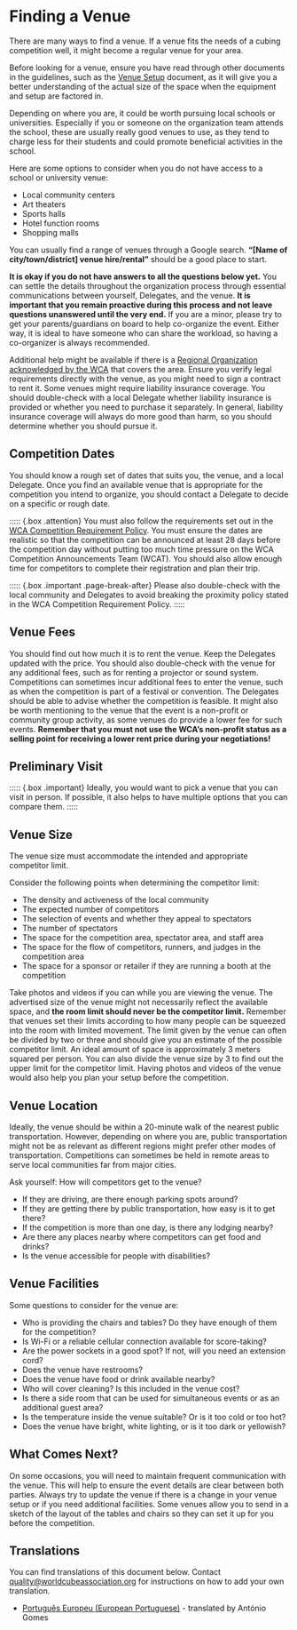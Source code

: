 # Finding a Venue

There are many ways to find a venue. If a venue fits the needs of a cubing competition well, it might become a regular venue for your area.

Before looking for a venue, ensure you have read through other documents in the guidelines, such as the [Venue Setup](wcadoc{edudoc/organizer-guidelines/venye-setup.pdf}) document, as it will give you a better understanding of the actual size of the space when the equipment and setup are factored in.

Depending on where you are, it could be worth pursuing local schools or universities. Especially if you or someone on the organization team attends the school, these are usually really good venues to use, as they tend to charge less for their students and could promote beneficial activities in the school.

Here are some options to consider when you do not have access to a school or university venue:

- Local community centers
- Art theaters
- Sports halls
- Hotel function rooms
- Shopping malls

You can usually find a range of venues through a Google search. **“[Name of city/town/district] venue hire/rental”** should be a good place to start.

**It is okay if you do not have answers to all the questions below yet.** You can settle the details throughout the organization process through essential communications between yourself, Delegates, and the venue. **It is important that you remain proactive during this process and not leave questions unanswered until the very end.** If you are a minor, please try to get your parents/guardians on board to help co-organize the event. Either way, it is ideal to have someone who can share the workload, so having a co-organizer is always recommended.

Additional help might be available if there is a [Regional Organization acknowledged by the WCA](wca{organizations}) that covers the area. Ensure you verify legal requirements directly with the venue, as you might need to sign a contract to rent it. Some venues might require liability insurance coverage. You should double-check with a local Delegate whether liability insurance is provided or whether you need to purchase it separately. In general, liability insurance coverage will always do more good than harm, so you should determine whether you should pursue it.

## Competition Dates

You should know a rough set of dates that suits you, the venue, and a local Delegate. Once you find an available venue that is appropriate for the competition you intend to organize, you should contact a Delegate to decide on a specific or rough date.

::::: {.box .attention}
You must also follow the requirements set out in the [WCA Competition Requirement Policy](wcadoc{documents/policies/external/Competition%20Requirements.pdf}). You must ensure the dates are realistic so that the competition can be announced at least 28 days before the competition day without putting too much time pressure on the WCA Competition Announcements Team (WCAT). You should also allow enough time for competitors to complete their registration and plan their trip.

::::: {.box .important .page-break-after}
Please also double-check with the local community and Delegates to avoid breaking the proximity policy stated in the WCA Competition Requirement Policy.
:::::

## Venue Fees

You should find out how much it is to rent the venue. Keep the Delegates updated with the price. You should also double-check with the venue for any additional fees, such as for renting a projector or sound system. Competitions can sometimes incur additional fees to enter the venue, such as when the competition is part of a festival or convention. The Delegates should be able to advise whether the competition is feasible. It might also be worth mentioning to the venue that the event is a non-profit or community group activity, as some venues do provide a lower fee for such events. **Remember that you must not use the WCA’s non-profit status as a selling point for receiving a lower rent price during your negotiations!**

## Preliminary Visit

::::: {.box .important}
Ideally, you would want to pick a venue that you can visit in person. If possible, it also helps to have multiple options that you can compare them.
:::::

## Venue Size

The venue size must accommodate the intended and appropriate competitor limit.

Consider the following points when determining the competitor limit:

- The density and activeness of the local community
- The expected number of competitors
- The selection of events and whether they appeal to spectators
- The number of spectators
- The space for the competition area, spectator area, and staff area
- The space for the flow of competitors, runners, and judges in the competition area
- The space for a sponsor or retailer if they are running a booth at the competition

Take photos and videos if you can while you are viewing the venue. The advertised size of the venue might not necessarily reflect the available space, and **the room limit should never be the competitor limit.** Remember that venues set their limits according to how many people can be squeezed into the room with limited movement. The limit given by the venue can often be divided by two or three and should give you an estimate of the possible competitor limit. An ideal amount of space is approximately 3 meters squared per person. You can also divide the venue size by 3 to find out the upper limit for the competitor limit. Having photos and videos of the venue would also help you plan your setup before the competition.

## Venue Location

Ideally, the venue should be within a 20-minute walk of the nearest public transportation. However, depending on where you are, public transportation might not be as relevant as different regions might prefer other modes of transportation. Competitions can sometimes be held in remote areas to serve local communities far from major cities.

Ask yourself: How will competitors get to the venue?

- If they are driving, are there enough parking spots around?
- If they are getting there by public transportation, how easy is it to get there?
- If the competition is more than one day, is there any lodging nearby?
- Are there any places nearby where competitors can get food and drinks?
- Is the venue accessible for people with disabilities?

## Venue Facilities

Some questions to consider for the venue are:

- Who is providing the chairs and tables? Do they have enough of them for the competition?
- Is Wi-Fi or a reliable cellular connection available for score-taking?
- Are the power sockets in a good spot? If not, will you need an extension cord?
- Does the venue have restrooms?
- Does the venue have food or drink available nearby?
- Who will cover cleaning? Is this included in the venue cost?
- Is there a side room that can be used for simultaneous events or as an additional guest area?
- Is the temperature inside the venue suitable? Or is it too cold or too hot?
- Does the venue have bright, white lighting, or is it too dark or yellowish?

## What Comes Next?

On some occasions, you will need to maintain frequent communication with the venue. This will help to ensure the event details are clear between both parties. Always try to update the venue if there is a change in your venue setup or if you need additional facilities. Some venues allow you to send in a sketch of the layout of the tables and chairs so they can set it up for you before the competition.

<div class="spacer"></div>

## Translations

You can find translations of this document below. Contact [quality@worldcubeassociation.org](mailto:quality@worldcubeassociation.org) for instructions on how to add your own translation.

- [Português Europeu (European Portuguese)](wcadoc{edudoc/organizer-guidelines/pt/finding-venue.pdf}) - translated by António Gomes
